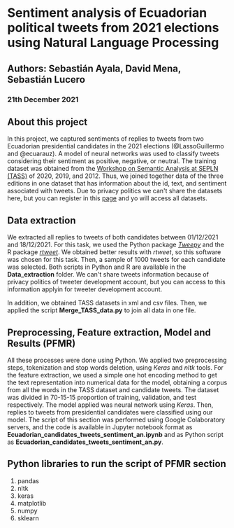 # Sentiment analysis of Ecuadorian political tweets from 2021 elections using Natural Language Processing

## Authors: Sebastián Ayala, David Mena, Sebastián Lucero 
### 21th December 2021

## About this project 
In this project, we captured sentiments of replies to tweets from two Ecuadorian presidential candidates in the 2021 elections (@LassoGuillermo and @ecuarauz). A model of neural networks was used to classify tweets considering their sentiment as positive, negative, or neutral. The training dataset was obtained from the    [Workshop on Semantic Analysis at SEPLN (TASS)](http://tass.sepln.org/) of 2020, 2019, and 2012. Thus, we joined together data of the three editions in one dataset that has information about the id, text, and sentiment associated with tweets. Due to privacy politics we can't share the datasets here, but you can register in this [page](http://tass.sepln.org/2020/?page_id=74) and yo will access all datasets. 

## Data extraction 
We extracted all replies to tweets of both candidates between 01/12/2021 and 18/12/2021. For this task, we used the Python package [*Tweepy*](https://pypi.org/project/tweepy/) and the R package [*rtweet*](https://www.rdocumentation.org/packages/rtweet/versions/0.7.0). We obtained better results with *rtweet*, so this software was chosen for this task. Then, a sample of 1000 tweets for each candidate was selected. Both scripts in Python and R are available in the **Data_extraction** folder. We can't share tweets information because of privacy politics of tweeter development account, but you can access to this information applyin for tweeter development account. 

In addition, we obtained TASS datasets in xml and csv files. Then, we applied the script **Merge_TASS_data.py** to join all data in one file.

## Preprocessing, Feature extraction, Model and Results (PFMR)
All these processes were done using Python. We applied two preprocessing steps, tokenization and stop words deletion, using *Keras* and *nltk* tools. For the feature extraction, we used a simple one hot encoding method to get the text representation into numerical data for the model, obtaining a corpus from all the words in the TASS dataset and candidate tweets. The dataset was divided in 70-15-15 proportion of training, validation, and test respectively. The model applied was neural network using *Keras*. Then, replies to tweets from presidential candidates were classified using our model. The script of this section was performed using Google Colaboratory servers, and the code is available in Jupyter notebook format as **Ecuadorian_candidates_tweets_sentiment_an.ipynb** and as Python script as **Ecuadorian_candidates_tweets_sentiment_an.py**.  


## Python libraries to run the script of PFMR section 
1. pandas
2. nltk
3. keras
4. matplotlib
5. numpy
6. sklearn





